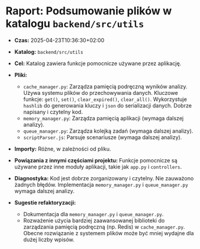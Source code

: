 # Raport: Podsumowanie plików w katalogu `backend/src/utils`

- **Czas:** 2025-04-23T10:36:30+02:00

- **Katalog:** `backend/src/utils`

- **Cel:** Katalog zawiera funkcje pomocnicze używane przez aplikację.

- **Pliki:**

  - `cache_manager.py`: Zarządza pamięcią podręczną wyników analizy.  Używa systemu plików do przechowywania danych.  Kluczowe funkcje: `get()`, `set()`, `clear_expired()`, `clear_all()`.  Wykorzystuje `hashlib` do generowania kluczy i `json` do serializacji danych.  Dobrze napisany i czytelny kod.
  - `memory_manager.py`: Zarządza pamięcią aplikacji (wymaga dalszej analizy).
  - `queue_manager.py`: Zarządza kolejką zadań (wymaga dalszej analizy).
  - `scriptParser.js`: Parsuje scenariusze (wymaga dalszej analizy).

- **Importy:** Różne, w zależności od pliku.

- **Powiązania z innymi częściami projektu:** Funkcje pomocnicze są używane przez inne moduły aplikacji, takie jak `app.py` i `controllers`.

- **Diagnostyka:** Kod jest dobrze zorganizowany i czytelny.  Nie zauważono żadnych błędów.  Implementacja `memory_manager.py` i `queue_manager.py` wymaga dalszej analizy.

- **Sugestie refaktoryzacji:**

  - Dokumentacja dla `memory_manager.py` i `queue_manager.py`.
  - Rozważenie użycia bardziej zaawansowanej biblioteki do zarządzania pamięcią podręczną (np. Redis) w `cache_manager.py`.  Obecne rozwiązanie z systemem plików może być mniej wydajne dla dużej liczby wpisów.